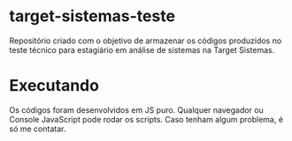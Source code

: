 # target-sistemas-teste
Repositório criado com o objetivo de armazenar os códigos produzidos no teste técnico para estagiário em análise de sistemas na Target Sistemas.

<h1>Executando</h1>

<p>Os códigos foram desenvolvidos em JS puro. 
Qualquer navegador ou Console JavaScript pode rodar os scripts. Caso tenham algum problema, é só me contatar.</p>
